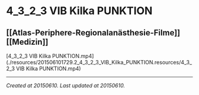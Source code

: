 # 4_3_2_3 VIB Kilka PUNKTION
 [[Atlas-Periphere-Regionalanästhesie-Filme]] [[Medizin]] 
---



[4\_3\_2\_3 VIB Kilka PUNKTION.mp4](./resources/201506101729.2_4_3_2_3_VIB_Kilka_PUNKTION.resources/4_3_2_3 VIB Kilka PUNKTION.mp4)

---

_Created at 20150610._
_Last updated at 20150610._



